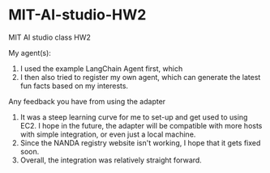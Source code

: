 # MIT-AI-studio-HW2
MIT AI studio class HW2

My agent(s): 
1) I used the example LangChain Agent first, which
2) I then also tried to register my own agent, which can generate the latest fun facts based on my interests. 
   
Any feedback you have from using the adapter
1) It was a steep learning curve for me to set-up and get used to using EC2. I hope in the future, the adapter will be compatible with more hosts with simple integration, or even just a local machine.
2) Since the NANDA registry website isn't working, I hope that it gets fixed soon.
3) Overall, the integration was relatively straight forward. 
